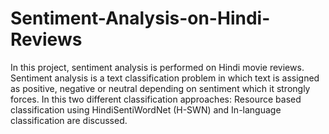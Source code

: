 # Sentiment-Analysis-on-Hindi-Reviews
 In this project, sentiment analysis is performed on Hindi  movie reviews. Sentiment analysis is a text classification problem in which text is assigned as positive, negative or neutral depending on sentiment which it strongly forces. In this two different classification approaches: Resource based classification using HindiSentiWordNet (H-SWN) and In-language classification are discussed.
